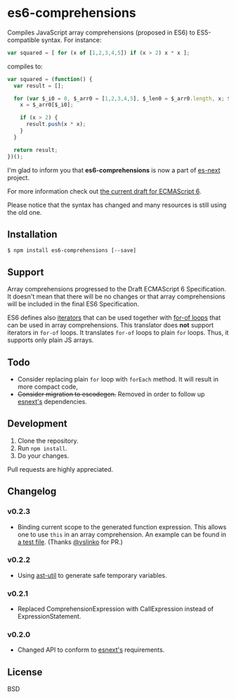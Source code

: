 # es6-comprehensions

Compiles JavaScript array comprehensions (proposed in ES6) to ES5-compatible syntax. For instance:

```js
var squared = [ for (x of [1,2,3,4,5]) if (x > 2) x * x ];
```

compiles to:

```js
var squared = (function() {
  var result = [];

  for (var $_i0 = 0, $_arr0 = [1,2,3,4,5], $_len0 = $_arr0.length, x; $_i0 < $_len0; $_i0++) {
    x = $_arr0[$_i0];

    if (x > 2) {
      result.push(x * x);
    }
  }

  return result;
})();
```

I'm glad to inform you that **es6-comprehensions** is now a part of [es-next](https://github.com/square/esnext) project.

For more information check out [the current draft for ECMAScript 6](http://people.mozilla.org/~jorendorff/es6-draft.html#sec-array-comprehension).

Please notice that the syntax has changed and many resources is still using the old one.

## Installation

```
$ npm install es6-comprehensions [--save]
```

## Support

Array comprehensions progressed to the Draft ECMAScript 6 Specification. It doesn't mean that there will be no changes or that array comprehensions will be included in the final ES6 Specification.

ES6 defines also [iterators](http://tc39wiki.calculist.org/es6/iterators/) that can be used together with [for-of loops](http://tc39wiki.calculist.org/es6/for-of/) that can be used in array comprehensions. This translator does **not** support iterators in `for-of` loops. It translates `for-of` loops to plain `for` loops. Thus, it supports only plain JS arrays.

## Todo

* Consider replacing plain `for` loop with `forEach` method. It will result in more compact code,
* ~~Consider migration to escodegen.~~ Removed in order to follow up [esnext's](https://github.com/square/esnext) dependencies.

## Development

1. Clone the repository.
2. Run `npm install`.
3. Do your changes.

Pull requests are highly appreciated.

## Changelog

### v0.2.3

* Binding current scope to the generated function expression. This allows one to use `this` in an array comprehension. An example can be found in [a test file](https://github.com/dreame4/es6-comprehensions/blob/master/test/parser_test.js#L48). (Thanks [@vslinko](https://github.com/vslinko) for PR.)

### v0.2.2

* Using [ast-util](https://github.com/square/ast-util) to generate safe temporary variables.

### v0.2.1

* Replaced ComprehensionExpression with CallExpression instead of ExpressionStatement.

### v0.2.0

* Changed API to conform to [esnext's](https://github.com/square/esnext) requirements.

## License

BSD
